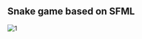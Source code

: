 ## Snake game based on SFML
![1](https://user-images.githubusercontent.com/29982395/103125737-aa4f8200-46be-11eb-8ffa-08b39747285f.png)

